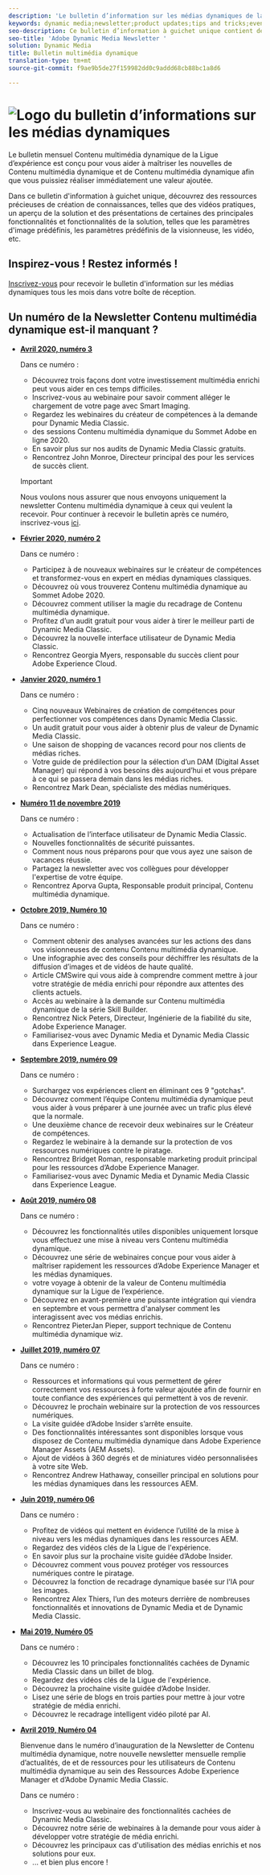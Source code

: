 ```yaml
---
description: 'Le bulletin d’information sur les médias dynamiques de la Ligue de l’expérience est un bulletin d’information mensuel. Il est conçu pour vous aider à vous familiariser avec les médias dynamiques et Dynamic Media Classic afin que vous puissiez  en tirer immédiatement parti. Des ressources précieuses pour l''acquisition de connaissances sont disponibles dans ce bulletin d''information à guichet unique, y compris des vidéos, des aperçus de solutions et des présentations de certaines fonctionnalités clés, telles que les paramètres d''image prédéfinis, les paramètres prédéfinis de la visionneuse, les  vidéo, etc. '
keywords: dynamic media;newsletter;product updates;tips and tricks;events;customer success;blog;blogs;images;videos;features;capabilities
seo-description: Ce bulletin d’information à guichet unique contient des ressources pour le développement des connaissances, notamment des vidéos, des aperçus de solutions et des présentations de certaines fonctionnalités clés, telles que les paramètres d’image prédéfinis, les paramètres prédéfinis de la visionneuse, les  vidéo, etc.
seo-title: 'Adobe Dynamic Media Newsletter '
solution: Dynamic Media
title: Bulletin multimédia dynamique
translation-type: tm+mt
source-git-commit: f9ae9b5de27f159982dd0c9addd68cb88bc1a8d6

---
```



# ![Logo du bulletin d’informations sur les médias dynamiques](/help/assets/dynamic-media-newsletter-logo.png)

Le bulletin mensuel Contenu multimédia dynamique de la Ligue d’expérience est conçu pour vous aider à maîtriser les nouvelles de Contenu multimédia dynamique et de Contenu multimédia dynamique afin que vous puissiez  réaliser immédiatement une valeur ajoutée.

Dans ce bulletin d&#39;information à guichet unique, découvrez des ressources précieuses de création de connaissances, telles que des vidéos pratiques, un aperçu de la solution et des présentations de certaines des principales fonctionnalités et fonctionnalités de la solution, telles que les paramètres d&#39;image prédéfinis, les paramètres prédéfinis de la visionneuse, les  vidéo, etc.

## Inspirez-vous ! Restez informés !

[Inscrivez-vous](https://www.adobe.com/subscription/dynamic-media-newsletter.html) pour recevoir le bulletin d&#39;information sur les médias dynamiques tous les mois dans votre boîte de réception.

## Un numéro de la Newsletter Contenu multimédia dynamique est-il manquant ?

* **[Avril 2020, numéro 3](http://amc-mkt-prod1-t.adobe-campaign.com/rest/head/mirrorPage/@DRPFipWV_3bgH_oxl1monOhd4auNDxFVTBWB-uKB6lM_BixlVqja2E5Ml7DbtOy6pARL78LPxljqgxEEAr7RBsRp8WOyn-Zw6hQ8MNoFn9i9WMXm.html)**

   Dans ce numéro :

   * Découvrez trois façons dont votre investissement multimédia enrichi peut vous aider en ces temps difficiles.
   * Inscrivez-vous au webinaire pour savoir comment alléger le chargement de votre page avec Smart Imaging.
   * Regardez les webinaires du créateur de compétences à la demande pour Dynamic Media Classic.
   * des sessions Contenu multimédia dynamique du Sommet Adobe en ligne 2020.
   * En savoir plus sur nos audits de Dynamic Media Classic gratuits.
   * Rencontrez John Monroe, Directeur principal des  pour les services de succès client.
   >[!IMPORTANT]
   >
   >Nous voulons nous assurer que nous envoyons uniquement la newsletter Contenu multimédia dynamique à ceux qui veulent la recevoir. Pour continuer à recevoir le bulletin après ce numéro, inscrivez-vous [ici](https://nam04.safelinks.protection.outlook.com/?url=http%3A%2F%2Ft.messages.adobe.com%2Fr%2F%3Fid%3Dha6c66e%2C266d7ba%2C26edbee&amp;data=02%7C01%7Crbrough%40adobe.com%7Ce0ec0f8dde0f4eb03d9c08d7e2173fd3%7Cfa7b1b5a7b34438794aed2c178decee1%7C0%7C0%7C637226461801398160&amp;sdata=3c1oREsqy%2FeDPKC3dd4IO9dXomQ1XbokaBAYQl8obrk%3D&amp;reserved=0).

* **[Février 2020, numéro 2](http://amc-mkt-prod1-t.adobe-campaign.com/rest/head/mirrorPage/@5lYjerUalNCDQd6ABlMufSyP3GqbFDn747uBiom3-3_efxsaEjuw8LNhJxrs89ft1vcsQzjvxTGMo55w-4k0YyBVGiL6m5AWSe9I7H7wIXKT0Efz.html)**

   Dans ce numéro :

   * Participez à de nouveaux webinaires sur le créateur de compétences et transformez-vous en expert en médias dynamiques classiques.
   * Découvrez où vous trouverez Contenu multimédia dynamique au Sommet Adobe 2020.
   * Découvrez comment utiliser la magie du recadrage de Contenu multimédia dynamique.
   * Profitez d’un audit gratuit pour vous aider à tirer le meilleur parti de Dynamic Media Classic.
   * Découvrez la nouvelle interface utilisateur de Dynamic Media Classic.
   * Rencontrez Georgia Myers, responsable du succès client pour Adobe Experience Cloud.

* **[Janvier 2020, numéro 1](http://amc-mkt-prod1-t.adobe-campaign.com/rest/head/mirrorPage/@NpvOA7LHuVbd-W1B5pENdSLNFZ4L4ZeEkA_bVd4reX31KUOs3uaPFEuEx2mWz-3oNkVBcY5fdimoW3RM-SzTt6QXI4l1Rd2mEwrYsWp7C1LnUMVp.html)**

   Dans ce numéro :

   * Cinq nouveaux Webinaires de création de compétences pour perfectionner vos compétences dans Dynamic Media Classic.
   * Un audit gratuit pour vous aider à obtenir plus de valeur de Dynamic Media Classic.
   * Une saison de shopping de vacances record pour nos clients de médias riches.
   * Votre guide de prédilection pour la sélection d’un DAM (Digital Asset Manager) qui répond à vos besoins dès aujourd’hui et vous prépare à ce qui se passera demain dans les médias riches.
   * Rencontrez Mark Dean, spécialiste des médias numériques.

* **[Numéro 11 de novembre 2019](https://expleague.azureedge.net/assets/dynamic-media/Dynamic_Media_Newsletter_11_2019_Nov.html)**

   Dans ce numéro :

   * Actualisation de l’interface utilisateur de Dynamic Media Classic.
   * Nouvelles fonctionnalités de sécurité puissantes.
   * Comment nous nous préparons pour que vous ayez une saison de vacances réussie.
   * Partagez la newsletter avec vos collègues pour développer l&#39;expertise de votre équipe.
   * Rencontrez Aporva Gupta, Responsable produit principal, Contenu multimédia dynamique.

* **[Octobre 2019, Numéro 10](https://expleague.azureedge.net/assets/dynamic-media/Dynamic_Media_Newsletter_10_2019_Oct.html)**

   Dans ce numéro :

   * Comment obtenir des analyses avancées sur les actions des dans vos visionneuses de contenu Contenu multimédia dynamique.
   * Une infographie avec des conseils pour déchiffrer les résultats de la diffusion d’images et de vidéos de haute qualité.
   * Article CMSwire qui vous aide à comprendre comment mettre à jour votre stratégie de média enrichi pour répondre aux attentes des clients actuels.
   * Accès au webinaire à la demande sur Contenu multimédia dynamique de la série Skill Builder.
   * Rencontrez Nick Peters, Directeur, Ingénierie de la fiabilité du site, Adobe Experience Manager.
   * Familiarisez-vous avec Dynamic Media et Dynamic Media Classic dans Experience League.

* **[Septembre 2019, numéro 09](https://expleague.azureedge.net/assets/dynamic-media/Dynamic_Media_Newsletter_09_2019_Sept.html)**

   Dans ce numéro :

   * Surchargez vos expériences client en éliminant ces 9 &quot;gotchas&quot;.
   * Découvrez comment l’équipe Contenu multimédia dynamique peut vous aider à vous préparer à une journée avec un trafic plus élevé que la normale.
   * Une deuxième chance de recevoir deux webinaires sur le Créateur de compétences.
   * Regardez le webinaire à la demande sur la protection de vos ressources numériques contre le piratage.
   * Rencontrez Bridget Roman, responsable marketing produit principal pour les ressources d’Adobe Experience Manager.
   * Familiarisez-vous avec Dynamic Media et Dynamic Media Classic dans Experience League.


* **[Août 2019, numéro 08](https://expleague.azureedge.net/assets/dynamic-media/Dynamic_Media_Newsletter_08_2019_Aug.html)**

   Dans ce numéro :

   * Découvrez les fonctionnalités utiles disponibles uniquement lorsque vous effectuez une mise à niveau vers Contenu multimédia dynamique.
   * Découvrez une série de webinaires conçue pour vous aider à maîtriser rapidement les ressources d’Adobe Experience Manager et les médias dynamiques.
   *  votre voyage à obtenir de la valeur de Contenu multimédia dynamique sur la Ligue de l’expérience.
   * Découvrez en avant-première une puissante intégration qui viendra en septembre et vous permettra d&#39;analyser comment les interagissent avec vos médias enrichis.
   * Rencontrez PieterJan Pieper, support technique de Contenu multimédia dynamique wiz.


* **[Juillet 2019, numéro 07](https://expleague.azureedge.net/assets/dynamic-media/Dynamic_Media_Newsletter_07_2019_July.html)**

   Dans ce numéro :

   * Ressources et informations qui vous permettent de gérer correctement vos ressources à forte valeur ajoutée afin de fournir en toute confiance des expériences qui permettent à vos de revenir.
   * Découvrez le prochain webinaire sur la protection de vos ressources numériques.
   * La visite guidée d’Adobe Insider s’arrête ensuite.
   * Des fonctionnalités intéressantes sont disponibles lorsque vous disposez de Contenu multimédia dynamique dans Adobe Experience Manager Assets (AEM Assets).
   * Ajout de vidéos à 360 degrés et de miniatures vidéo personnalisées à votre site Web.
   * Rencontrez Andrew Hathaway, conseiller principal en solutions pour les médias dynamiques dans les ressources AEM.

* **[Juin 2019, numéro 06](https://expleague.azureedge.net/assets/dynamic-media/Dynamic_Media_Newsletter_06_2019_June.html)**

   Dans ce numéro :

   * Profitez de vidéos qui mettent en évidence l’utilité de la mise à niveau vers les médias dynamiques dans les ressources AEM.
   * Regardez des vidéos clés de la Ligue de l&#39;expérience.
   * En savoir plus sur la prochaine visite guidée d’Adobe Insider.
   * Découvrez comment vous pouvez protéger vos ressources numériques contre le piratage.
   * Découvrez la fonction de recadrage dynamique basée sur l’IA pour les images.
   * Rencontrez Alex Thiers, l’un des moteurs derrière de nombreuses fonctionnalités et innovations de Dynamic Media et de Dynamic Media Classic.

* **[Mai 2019, Numéro 05](https://expleague.azureedge.net/assets/dynamic-media/Dynamic_Media_Newsletter_05_2019_May.html)**

   Dans ce numéro :

   * Découvrez les 10 principales fonctionnalités cachées de Dynamic Media Classic dans un billet de blog.
   * Regardez des vidéos clés de la Ligue de l&#39;expérience.
   * Découvrez la prochaine visite guidée d’Adobe Insider.
   * Lisez une série de blogs en trois parties pour mettre à jour votre stratégie de média enrichi.
   * Découvrez le recadrage intelligent vidéo piloté par AI.

* **[Avril 2019, Numéro 04](https://expleague.azureedge.net/assets/dynamic-media/Dynamic_Media_Newsletter_04_2019_April.html)**

   Bienvenue dans le numéro d’inauguration de la Newsletter de Contenu multimédia dynamique, notre nouvelle newsletter mensuelle remplie d’actualités, de  et de ressources pour les utilisateurs de Contenu multimédia dynamique au sein des Ressources Adobe Experience Manager et d’Adobe Dynamic Media Classic.

   Dans ce numéro :
   * Inscrivez-vous au webinaire des fonctionnalités cachées de Dynamic Media Classic.
   * Découvrez notre série de webinaires à la demande pour vous aider à développer votre stratégie de média enrichi.
   * Découvrez les principaux cas d&#39;utilisation des médias enrichis et nos solutions pour eux.
   * ... et bien plus encore !